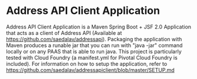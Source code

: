 # Address API Client Application  
Address API Client Application is a Maven Spring Boot + JSF 2.0 Application that acts as a client of Address API (Available at https://github.com/saedalav/addressapi). Packaging the application with Maven produces a runable jar that you can run with "java -jar" command locally or on any PAAS that is able to run java. This project is particularly tested with Cloud Foundry (a manifest.yml for Pivotal Cloud Foundry is included).
For information on how to setup the application, refer to https://github.com/saedalav/addressapiclient/blob/master/SETUP.md 
